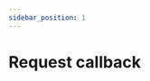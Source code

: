 ```yaml
---
sidebar_position: 1
---
```


# Request callback


<div bpmn="docs/common-patterns/request-callback.bpmn" callouts="" />
<div bpmn="docs/common-patterns/request-callback-retry-skip.bpmn" callouts="" />


